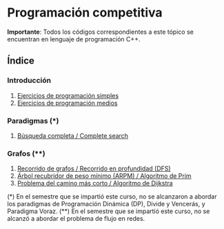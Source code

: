 # Programación competitiva

**Importante**: Todos los códigos correspondientes a este tópico se encuentran en lenguaje de programación C++.

## Índice

### Introducción
1. [Ejercicios de programación simples](https://github.com/AlvaroMolinaCL/TallerDeProgramacion2/tree/main/programacionCompetitiva/01_ejerciciosSimples)
2. [Ejercicios de programación medios](https://github.com/AlvaroMolinaCL/TallerDeProgramacion2/tree/main/programacionCompetitiva/02_ejerciciosMedios)

### Paradigmas (*)
1. [Búsqueda completa / Complete search](https://github.com/AlvaroMolinaCL/TallerDeProgramacion2/tree/main/programacionCompetitiva/03_busquedaCompleta)

### Grafos (**)
1. [Recorrido de grafos / Recorrido en profundidad (DFS)](https://github.com/AlvaroMolinaCL/TallerDeProgramacion2/tree/main/programacionCompetitiva/04_grafos/recorridoGrafos)
2. [Árbol recubridor de peso mínimo (ARPM) / Algoritmo de Prim](https://github.com/AlvaroMolinaCL/TallerDeProgramacion2/tree/main/programacionCompetitiva/04_grafos/ARPM_y_CaminoMasCorto)
3. [Problema del camino más corto / Algoritmo de Dijkstra](https://github.com/AlvaroMolinaCL/TallerDeProgramacion2/tree/main/programacionCompetitiva/04_grafos/ARPM_y_CaminoMasCorto)

(*) En el semestre que se impartió este curso, no se alcanzaron a abordar los paradigmas de Programación Dinámica (DP), Divide y Vencerás, y Paradigma Voraz.
(**) En el semestre que se impartió este curso, no se alcanzó a abordar el problema de flujo en redes.